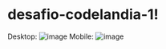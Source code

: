 # desafio-codelandia-1!
Desktop:
![image](https://user-images.githubusercontent.com/82293076/209591238-51493e7f-f543-4b22-baba-e5901bf662b7.png)
Mobile:
![image](https://user-images.githubusercontent.com/82293076/209591157-0c8fdc90-e704-426e-9a6c-7c14889f0b4b.png)
